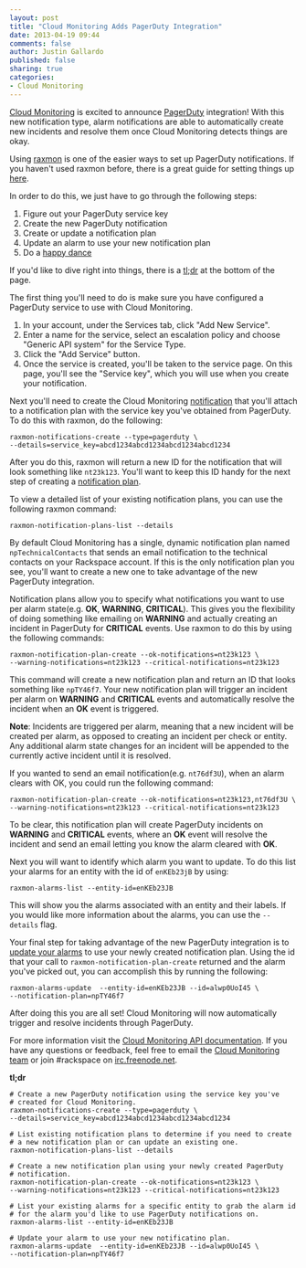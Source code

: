 ```yaml
---
layout: post
title: "Cloud Monitoring Adds PagerDuty Integration"
date: 2013-04-19 09:44
comments: false
author: Justin Gallardo
published: false
sharing: true
categories: 
- Cloud Monitoring
---
```


[Cloud Monitoring](http://www.rackspace.com/cloud/monitoring/)
is excited to announce [PagerDuty](http://www.pagerduty.com)
integration! With this new notification type, alarm notifications are able to
automatically create new incidents and resolve them once Cloud Monitoring
detects things are okay.<!--More-->

Using [raxmon](https://github.com/racker/rackspace-monitoring-cli) is
one of the easier ways to set up PagerDuty notifications. If you haven't used raxmon
before, there is a great guide for setting things up
[here](http://devops.rackspace.com/using-raxmon-to-configure-rackspace-cloud-monitoring.html).

In order to do this, we just have to go through the following steps:

1. Figure out your PagerDuty service key
2. Create the new PagerDuty notification
3. Create or update a notification plan
4. Update an alarm to use your new notification plan
5. Do a [happy dance](http://i.imgur.com/aqQK8IE.gif)

If you'd like to dive right into things, there is a [tl;dr](#tldr) at
the bottom of the page.

The first thing you'll need to do is make sure you have configured a
PagerDuty service to use with Cloud Monitoring. 

1. In your account, under the Services tab, click "Add New Service".
2. Enter a name for the service, select an escalation policy and choose "Generic API system" for the Service Type.
3. Click the "Add Service" button.
4. Once the service is created, you'll be taken to the service page. On this page, you'll see the "Service key", which you will use when you create your notification.

Next you'll need to create the Cloud Monitoring 
[notification](http://docs.rackspace.com/cm/api/v1.0/cm-devguide/content/service-notifications.html) that you'll
attach to a notification plan with the service key you've obtained from
PagerDuty. To do this with raxmon, do the following:

	raxmon-notifications-create --type=pagerduty \
	--details=service_key=abcd1234abcd1234abcd1234abcd1234

After you do this, raxmon will return a new ID for the notification that
will look something like `nt23k123`. You'll want to keep this ID handy
for the next step of creating a
[notification plan](http://docs.rackspace.com/cm/api/v1.0/cm-devguide/content/service-notification-plans.html).

To view a detailed list of your existing notification plans, you can use the following
raxmon command:

	raxmon-notification-plans-list --details

By default Cloud Monitoring has a single, dynamic notification plan
named `npTechnicalContacts` that sends an email notification to the 
technical contacts on your Rackspace account. If this is the only
notification plan you see, you'll want to create a new one to take
advantage of the new PagerDuty integration. 

Notification plans allow you to specify what notifications you want to
use per alarm state(e.g. **OK**, **WARNING**, **CRITICAL**). This gives you the
flexibility of doing something like emailing on **WARNING** and actually
creating an incident in PagerDuty for **CRITICAL** events.
Use raxmon to do this by using the following commands:
  
	raxmon-notification-plan-create --ok-notifications=nt23k123 \
	--warning-notifications=nt23k123 --critical-notifications=nt23k123

This command will create a new notification plan and return an ID
that looks something like `npTY46f7`. Your new notification plan will
trigger an incident per alarm on **WARNING** and **CRITICAL** events and automatically
resolve the incident when an **OK** event is triggered. 

**Note**: Incidents are triggered per alarm, meaning that a new incident will
be created per alarm, as opposed to creating an incident per check or
entity. Any additional alarm state changes for an incident will be appended
to the currently active incident until it is resolved.

If you wanted to send an email notification(e.g. `nt76df3U`), when an
alarm clears with OK, you could run the following command:

	raxmon-notification-plan-create --ok-notifications=nt23k123,nt76df3U \
	--warning-notifications=nt23k123 --critical-notifications=nt23k123

To be clear, this notification plan will create PagerDuty incidents on
**WARNING** and **CRITICAL** events, where an **OK** event will resolve the incident
and send an email letting you know the alarm cleared with **OK**.

Next you will want to identify which alarm you want to update. To do
this list your alarms for an entity with the id of `enKEb23jB` by using:

	raxmon-alarms-list --entity-id=enKEb23JB

This will show you the alarms associated with an entity and their
labels. If you would like more information about the alarms, you can use
the `--details` flag.

Your final step for taking advantage of the new PagerDuty integration is
to [update your alarms](http://docs.rackspace.com/cm/api/v1.0/cm-devguide/content/service-alarms.html#service-alarms-update)
to use your newly created notification plan. Using
the id that your call to `raxmon-notification-plan-create` returned and
the alarm you've picked out, you can accomplish this by running the following:

	raxmon-alarms-update  --entity-id=enKEb23JB --id=alwp0UoI45 \
	--notification-plan=npTY46f7

After doing this you are all set! Cloud Monitoring will now
automatically trigger and resolve incidents through PagerDuty.

For more information visit the [Cloud Monitoring API documentation](http://docs.rackspace.com/cm/api/v1.0/cm-devguide/content/overview.html).
If you have any questions or feedback, feel free to email the
[Cloud Monitoring team](mailto:cloudmonitoring@rackspace.com) or
join #rackspace on [irc.freenode.net](http://webchat.freenode.net?channels=rackspace).

<a name="tldr">**tl;dr**</a>

	# Create a new PagerDuty notification using the service key you've
	# created for Cloud Monitoring.
	raxmon-notifications-create --type=pagerduty \
	--details=service_key=abcd1234abcd1234abcd1234abcd1234

	# List existing notification plans to determine if you need to create
	# a new notification plan or can update an existing one.
	raxmon-notification-plans-list --details

	# Create a new notification plan using your newly created PagerDuty
	# notification.
	raxmon-notification-plan-create --ok-notifications=nt23k123 \
	--warning-notifications=nt23k123 --critical-notifications=nt23k123

	# List your existing alarms for a specific entity to grab the alarm id
	# for the alarm you'd like to use PagerDuty notifications on.
	raxmon-alarms-list --entity-id=enKEb23JB

	# Update your alarm to use your new notificatino plan.
	raxmon-alarms-update  --entity-id=enKEb23JB --id=alwp0UoI45 \
	--notification-plan=npTY46f7

